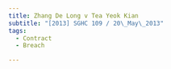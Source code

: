 ```yaml
---
title: Zhang De Long v Tea Yeok Kian
subtitle: "[2013] SGHC 109 / 20\_May\_2013"
tags:
  - Contract
  - Breach

---
```


